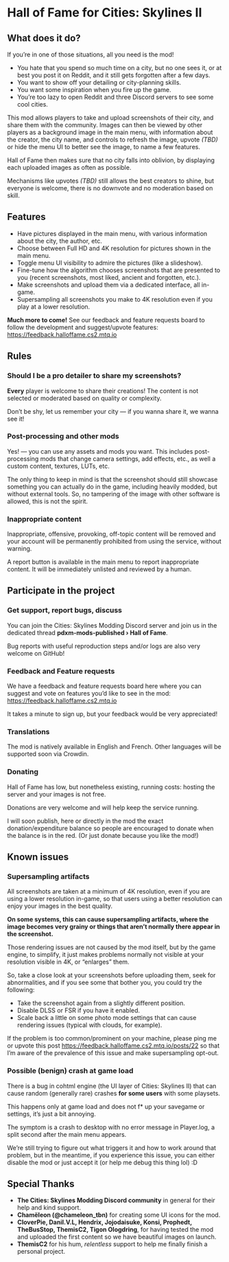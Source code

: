 ﻿# Hall of Fame for Cities: Skylines II

## What does it do?

If you’re in one of those situations, all you need is the mod!
- You hate that you spend so much time on a city, but no one sees it, or at best
  you post it on Reddit, and it still gets forgotten after a few days.
- You want to show off your detailing or city-planning skills.
- You want some inspiration when you fire up the game.
- You’re too lazy to open Reddit and three Discord servers to see some cool
  cities.

This mod allows players to take and upload screenshots of their city, and share
them with the community. Images can then be viewed by other players as a
background image in the main menu, with information about the creator, the city
name, and controls to refresh the image, upvote *(TBD)* or hide the menu UI to
better see the image, to name a few features.

Hall of Fame then makes sure that no city falls into oblivion, by displaying
each uploaded images as often as possible.

Mechanisms like upvotes *(TBD)* still allows the best creators to shine, but
everyone is welcome, there is no downvote and no moderation based on skill.

## Features

- Have pictures displayed in the main menu, with various information about the
  city, the author, etc.
- Choose between Full HD and 4K resolution for pictures shown in the main menu.
- Toggle menu UI visibility to admire the pictures (like a slideshow).
- Fine-tune how the algorithm chooses screenshots that are presented to you
  (recent screenshots, most liked, ancient and forgotten, etc.).
- Make screenshots and upload them via a dedicated interface, all in-game.
- Supersampling all screenshots you make to 4K resolution even if you play at a
  lower resolution.

**Much more to come!** See our feedback and feature requests board to follow the
development and suggest/upvote features:
https://feedback.halloffame.cs2.mtq.io

## Rules

### Should I be a pro detailer to share my screenshots?

**Every** player is welcome to share their creations!
The content is not selected or moderated based on quality or complexity.

Don’t be shy, let us remember your city — if you wanna share it, we wanna see
it!

### Post-processing and other mods

Yes! — you can use any assets and mods you want. This includes post-processing
mods that change camera settings, add effects, etc., as well a custom content,
textures, LUTs, etc.

The only thing to keep in mind is that the screenshot should still showcase
something you can actually do in the game, including heavily modded, but without
external tools.
So, no tampering of the image with other software is allowed, this is not the
spirit.

### Inappropriate content

Inappropriate, offensive, provoking, off-topic content will be removed and your
account will be permanently prohibited from using the service, without warning.

A report button is available in the main menu to report inappropriate content.
It will be immediately unlisted and reviewed by a human.

## Participate in the project

### Get support, report bugs, discuss

You can join the Cities: Skylines Modding Discord server and join us in the
dedicated thread **pdxm-mods-published › Hall of Fame**.

Bug reports with useful reproduction steps and/or logs are also very welcome on
GitHub!

### Feedback and Feature requests

We have a feedback and feature requests board here where you can suggest and
vote on features you’d like to see in the mod:
https://feedback.halloffame.cs2.mtq.io

It takes a minute to sign up, but your feedback would be very appreciated!

### Translations

The mod is natively available in English and French. Other languages will be
supported soon via Crowdin.

### Donating

Hall of Fame has low, but nonetheless existing, running costs: hosting the
server and your images is not free.

Donations are very welcome and will help keep the service running.

I will soon publish, here or directly in the mod the exact donation/expenditure
balance so people are encouraged to donate when the balance is in the red.
(Or just donate because you like the mod!)

## Known issues

### Supersampling artifacts

All screenshots are taken at a minimum of 4K resolution, even if you are using
a lower resolution in-game, so that users using a better resolution can enjoy
your images in the best quality.

**On some systems, this can cause supersampling artifacts, where the image
becomes very grainy or things that aren’t normally there appear in the
screenshot.**

Those rendering issues are not caused by the mod itself, but by the game engine,
to simplify, it just makes problems normally not visible at your resolution
visible in 4K, or “enlarges” them.

So, take a close look at your screenshots before uploading them, seek for
abnormalities, and if you see some that bother you, you could try the following:
- Take the screenshot again from a slightly different position.
- Disable DLSS or FSR if you have it enabled.
- Scale back a little on some photo mode settings that can cause rendering
  issues (typical with clouds, for example).

If the problem is too common/prominent on your machine, please ping me or upvote
this post https://feedback.halloffame.cs2.mtq.io/posts/22 so that I’m aware of
the prevalence of this issue and make supersampling opt-out.

### Possible (benign) crash at game load

There is a bug in cohtml engine (the UI layer of Cities: Skylines II) that can
cause random (generally rare) crashes **for some users** with some playsets.

This happens only at game load and does not f* up your savegame or settings,
it’s just a bit annoying.

The symptom is a crash to desktop with no error message in Player.log, a split
second after the main menu appears.

We’re still trying to figure out what triggers it and how to work around that
problem, but in the meantime, if you experience this issue, you can either
disable the mod or just accept it (or help me debug this thing lol) :D

## Special Thanks

- **The Cities: Skylines Modding Discord community** in general for their help
  and kind support.
- **Chamëleon (@chameleon_tbn)** for creating some UI icons for the mod.
- **CloverPie, Danil.V.L, Hendrix, Jojodaisuke, Konsi, Prophedt, TheBusStop,
  ThemisC2, Tigon Ologdring**, for having tested the mod and uploaded the first
  content so we have beautiful images on launch.
- **ThemisC2** for his hum, *relentless* support to help me finally finish a
  personal project.
